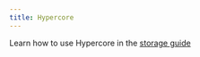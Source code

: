 ```yaml
---
title: Hypercore
---
```


Learn how to use Hypercore in the [storage guide](/the-book/1-foundations/storage)
